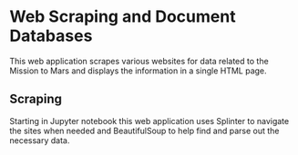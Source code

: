 # Web Scraping and Document Databases

This web application scrapes various websites for data related to the Mission to Mars and displays the information in a single HTML page.

## Scraping

Starting in Jupyter notebook this web application uses Splinter to navigate the sites when needed and BeautifulSoup to help find and parse out the necessary data.
